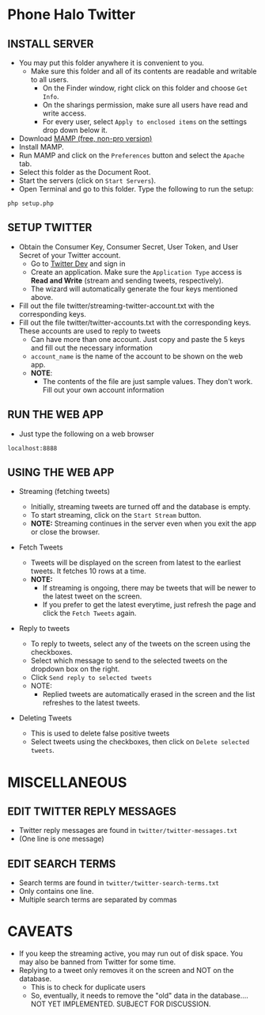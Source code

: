 Phone Halo Twitter
==================


INSTALL SERVER
--------------
  - You may put this folder anywhere it is convenient to you.
    - Make sure this folder and all of its contents are readable and writable to all users.
    	- On the Finder window, right click on this folder and choose `Get Info`.
        - On the sharings permission, make sure all users have read and write access.
        - For every user, select `Apply to enclosed items` on the settings drop down below it.
  - Download [MAMP (free, non-pro version)](http://www.mamp.info/en/index.html)
  - Install MAMP.
  - Run MAMP and click on the `Preferences` button and select the `Apache` tab.
  - Select this folder as the Document Root.
  - Start the servers (click on `Start Servers`).
  - Open Terminal and go to this folder. Type the following to run the setup:
	
```        
php setup.php
```

SETUP TWITTER
-------------

  - Obtain the Consumer Key, Consumer Secret, User Token, and User Secret of your Twitter account.
	- Go to [Twitter Dev](https://dev.twitter.com) and sign in
    - Create an application. Make sure the `Application Type` access is __Read and Write__ (stream and sending tweets, respectively). 
    - The wizard will automatically generate the four keys mentioned above.
  - Fill out the file twitter/streaming-twitter-account.txt with the corresponding keys.
  - Fill out the file twitter/twitter-accounts.txt with the corresponding keys. These accounts are used to reply to tweets
    - Can have more than one account. Just copy and paste the 5 keys and fill out the necessary information
    - `account_name` is the name of the account to be shown on the web app.
    - __NOTE__:
        - The contents of the file are just sample values. They don't work. Fill out your own account information


RUN THE WEB APP
---------------
- Just type the following on a web browser

```
localhost:8888
```


USING THE WEB APP
-----------------
* Streaming (fetching tweets)
    - Initially, streaming tweets are turned off and the database is empty.
    - To start streaming, click on the `Start Stream` button.
    - __NOTE:__ Streaming continues in the server even when you exit the app or close the browser.

* Fetch Tweets
    - Tweets will be displayed on the screen from latest to the earliest tweets. It fetches 10 rows at a time.
    - __NOTE:__     
    	- If streaming is ongoing, there may be tweets that will be newer to the latest tweet on the screen. 
        - If you prefer to get the latest everytime, just refresh the page and click the `Fetch Tweets` again.

* Reply to tweets
    - To reply to tweets, select any of the tweets on the screen using the checkboxes.
    - Select which message to send to the selected tweets on the dropdown box on the right.
    - Click `Send reply to selected tweets`
    - NOTE:     
    	- Replied tweets are automatically erased in the screen and the list refreshes to the latest tweets.
    
* Deleting Tweets
    - This is used to delete false positive tweets
    - Select tweets using the checkboxes, then click on `Delete selected tweets`.
    

MISCELLANEOUS
=============


EDIT TWITTER REPLY MESSAGES
---------------------------
- Twitter reply messages are found in `twitter/twitter-messages.txt`
- (One line is one message)


EDIT SEARCH TERMS
-----------------
- Search terms are found in `twitter/twitter-search-terms.txt`
- Only contains one line. 
- Multiple search terms are separated by commas


CAVEATS
=======

* If you keep the streaming active, you may run out of disk space. You may also be banned from Twitter for some time.
* Replying to a tweet only removes it on the screen and NOT on the database. 
    - This is to check for duplicate users
    - So, eventually, it needs to remove the "old" data in the database.... NOT YET IMPLEMENTED. SUBJECT FOR DISCUSSION.
